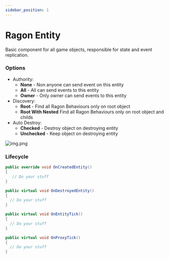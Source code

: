 ```yaml
---
sidebar_position: 1
---
```


# Ragon Entity

Basic component for all game objects, responsible for state and event replication.

### Options
- Authority:
    * **None** - Non anyone can send event on this entity
    * **All** - All can send events to this entity
    * **Owner** - Only owner can send events to this entity
- Discovery:
    * **Root** - Find all Ragon Behaviours only on root object
    * **Root With Nested** Find all Ragon Behaviours only on root object and childs 
- Auto Destroy:
    * **Checked** - Destroy object on destroying entity
    * **Unchecked** - Keep object on destroying entity

![img.png](/img/ragon-entity.png)

### Lifecycle

```cs showLineNumbers
public override void OnCreatedEntity()
{
   // Do your stuff
}
```

```cs showLineNumbers
public virtual void OnDestroyedEntity()
{
  // Do your stuff
}
```

```cs showLineNumbers
public virtual void OnEntityTick()
{
  // Do your stuff
}
```

```cs showLineNumbers
public virtual void OnProxyTick()
{ 
  // Do your stuff
}
```
